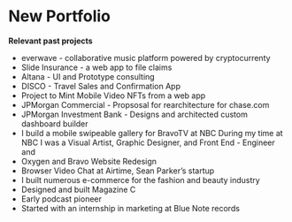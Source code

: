 # New Portfolio

**Relevant past projects**

- everwave - collaborative music platform powered by cryptocurrenty
- Slide Insurance - a web app to file claims
- Altana - UI and Prototype consulting
- DISCO - Travel Sales and Confirmation App
- Project to Mint Mobile Video NFTs from a web app
- JPMorgan Commercial - Propsosal for rearchitecture for chase.com
- JPMorgan Investment Bank - Designs and architected custom dashboard builder
- I build a mobile swipeable gallery for BravoTV at NBC During my time at NBC I was a Visual Artist, Graphic Designer, and Front End - Engineer and
- Oxygen and Bravo Website Redesign
- Browser Video Chat at Airtime, Sean Parker’s startup
- I built numerous e-commerce for the fashion and beauty industry
- Designed and built Magazine C
- Early podcast pioneer
- Started with an internship in marketing at Blue Note records